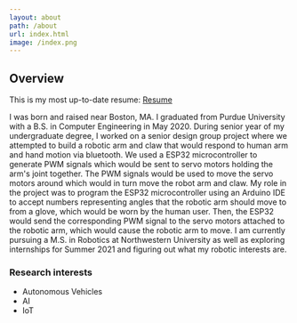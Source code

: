 ```yaml
---
layout: about
path: /about
url: index.html
image: /index.png
---
```


## Overview

This is my most up-to-date resume: <a href="https://chen2156.github.io/JasonChenResume.pdf">Resume</a>

I was born and raised near Boston, MA. I graduated from Purdue University with a B.S. in Computer Engineering in May 2020.  During senior year of my undergraduate degree, I worked on a senior design group project where we attempted to build a robotic arm and claw that would respond to human arm and hand motion via bluetooth.  We used a ESP32 microcontroller to generate PWM signals which would be sent to servo motors holding the arm's joint together.  The PWM signals would be used to move the servo motors around which would in turn move the robot arm and claw.  My role in the project was to program the ESP32 microcontroller using an Arduino IDE to accept numbers representing angles that the robotic arm should move to from a glove, which would be worn by the human user.  Then, the ESP32 would send the corresponding PWM signal to the servo motors attached to the robotic arm, which would cause the robotic arm to move.  I am currently pursuing a M.S. in Robotics at Northwestern University as well as  exploring internships for Summer 2021 and figuring out what my robotic interests are.


### Research interests
* Autonomous Vehicles
* AI
* IoT
